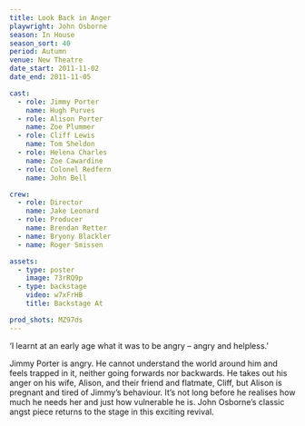 ```yaml
---
title: Look Back in Anger
playwright: John Osborne
season: In House
season_sort: 40
period: Autumn
venue: New Theatre
date_start: 2011-11-02
date_end: 2011-11-05

cast:
  - role: Jimmy Porter
    name: Hugh Purves
  - role: Alison Porter
    name: Zoe Plummer
  - role: Cliff Lewis
    name: Tom Sheldon
  - role: Helena Charles
    name: Zoe Cawardine
  - role: Colonel Redfern
    name: John Bell

crew:
  - role: Director
    name: Jake Leonard
  - role: Producer
    name: Brendan Retter
  - name: Bryony Blackler
  - name: Roger Smissen

assets:
  - type: poster
    image: 73rRQ9p
  - type: backstage
    video: w7xFrHB
    title: Backstage At

prod_shots: MZ97ds
---
```

‘I learnt at an early age what it was to be angry – angry and helpless.’

Jimmy Porter is angry. He cannot understand the world around him and feels trapped in it, neither going forwards nor backwards. He takes out his anger on his wife, Alison, and their friend and flatmate, Cliff, but Alison is pregnant and tired of Jimmy’s behaviour. It’s not long before he realises how much he needs her and just how vulnerable he is. John Osborne’s classic angst piece returns to the stage in this exciting revival.
